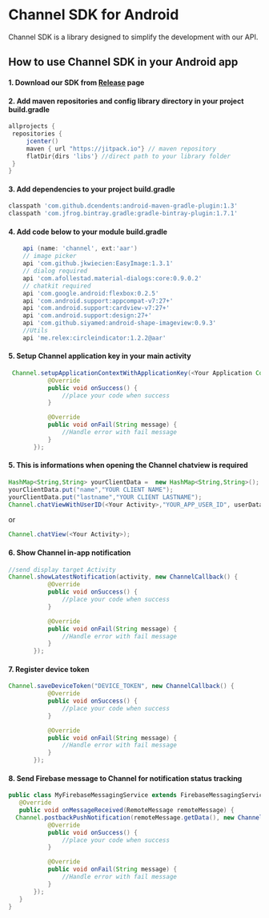 # Channel SDK for Android

 Channel SDK is a library designed to simplify the development with our API.
 
 ## How to use Channel SDK in your Android app
 
 #### 1. Download our SDK from [Release](https://github.com/mogohichi/channel-android/releases) page
 
 #### 2. Add maven repositories and config library directory in your project build.gradle 
   ```gradle
allprojects {
    repositories {
        jcenter()
        maven { url "https://jitpack.io"} // maven repository
        flatDir{dirs 'libs'} //direct path to your library folder
    }
}
```

 #### 3. Add dependencies to your project build.gradle
  ```gradle
  classpath 'com.github.dcendents:android-maven-gradle-plugin:1.3'
  classpath 'com.jfrog.bintray.gradle:gradle-bintray-plugin:1.7.1'
```

#### 4. Add code below to your module build.gradle
 ```gradle
     api (name: 'channel', ext:'aar')
     // image picker
     api 'com.github.jkwiecien:EasyImage:1.3.1'
     // dialog required
     api 'com.afollestad.material-dialogs:core:0.9.0.2'
     // chatkit required
     api 'com.google.android:flexbox:0.2.5'
     api 'com.android.support:appcompat-v7:27+'
     api 'com.android.support:cardview-v7:27+'
     api 'com.android.support:design:27+'
     api 'com.github.siyamed:android-shape-imageview:0.9.3'
     //Utils
     api 'me.relex:circleindicator:1.2.2@aar'
```

#### 5. Setup Channel application key in your main activity
 ```java
  Channel.setupApplicationContextWithApplicationKey(<Your Application Context>, new ChannelCallback() {
            @Override
            public void onSuccess() {
				//place your code when success
            }

            @Override
            public void onFail(String message) {
				//Handle error with fail message
            }
        });
 ```
 
 #### 5. This is informations when opening the Channel chatview is required
 ```java
 HashMap<String,String> yourClientData =  new HashMap<String,String>();
 yourClientData.put("name","YOUR CLIENT NAME");
 yourClientData.put("lastname","YOUR CLIENT LASTNAME");
 Channel.chatViewWithUserID(<Your Activity>,"YOUR_APP_USER_ID", userData);
 ```
 or
  ```java
 Channel.chatView(<Your Activity>);
 ```
 
#### 6. Show Channel in-app notification
 ```java
 //send display target Activity
 Channel.showLatestNotification(activity, new ChannelCallback() {
            @Override
            public void onSuccess() {
				//place your code when success
            }

            @Override
            public void onFail(String message) {
				//Handle error with fail message
            }
        });
 ```
 
#### 7. Register device token 
 ```java
 Channel.saveDeviceToken("DEVICE_TOKEN", new ChannelCallback() {
            @Override
            public void onSuccess() {
				//place your code when success
            }

            @Override
            public void onFail(String message) {
				//Handle error with fail message
            }
        });
 ```
 

#### 8. Send Firebase message to Channel for notification status tracking 
 ```java
public class MyFirebaseMessagingService extends FirebaseMessagingService {
    @Override
    public void onMessageReceived(RemoteMessage remoteMessage) {
   Channel.postbackPushNotification(remoteMessage.getData(), new ChannelCallback() {
            @Override
            public void onSuccess() {
                //place your code when success
            }

            @Override
            public void onFail(String message) {
				//Handle error with fail message
            }
        });
    }
}
 ```
 
 
